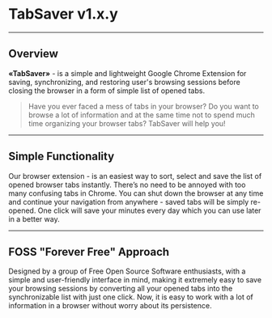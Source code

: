 # TabSaver v1.x.y

---
## Overview

**«TabSaver»** - is a simple and lightweight Google Chrome Extension for saving, synchronizing, and restoring user's browsing sessions before closing the browser in a form of simple list of opened tabs.

>Have you ever faced a mess of tabs in your browser? Do you want to browse a lot of information and at the same time not to spend much time organizing your browser tabs? TabSaver will help you!

---
## Simple Functionality

Our browser extension - is an easiest way to sort, select and save the list of opened browser tabs instantly. There’s no need to be annoyed with too many confusing tabs in Chrome. You can shut down the browser at any time and continue your navigation from anywhere - saved tabs will be simply re-opened. One click will save your minutes every day which you can use later in a better way.

---
## FOSS "Forever Free" Approach

Designed by a group of Free Open Source Software enthusiasts, with a simple and user-friendly interface in mind, making it extremely easy to save your browsing sessions by converting all your opened tabs into the synchronizable list with just one click. Now, it is easy to work with a lot of information in a browser without worry about its persistence.
